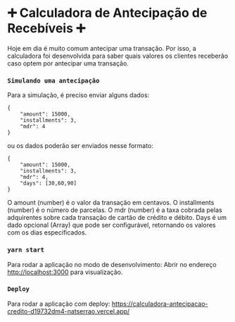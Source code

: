 # ➕ Calculadora de Antecipação de Recebíveis ➕

Hoje em dia é muito comum antecipar uma transação. Por isso, a calculadora foi desenvolvida para saber quais valores os clientes receberão caso optem por antecipar uma transação.

### `Simulando uma antecipação`

Para a simulação, é preciso enviar alguns dados:

```
{
    "amount": 15000,
    "installments": 3,
    "mdr": 4
}
```
ou os dados poderão ser enviados nesse formato:
```
{
    "amount": 15000,
    "installments": 3,
    "mdr": 4,
    "days": [30,60,90]
}
```
O amount (number) é o valor da transação em centavos. O installments (number) é o número de parcelas. O mdr (number) é a taxa cobrada pelas adquirentes sobre cada transação de cartão de crédito e débito. Days é um dado opcional (Array) que pode ser configurável, retornando os valores com os dias especificados.

### `yarn start`
Para rodar a aplicação no modo de desenvolvimento:
Abrir no endereço [http://localhost:3000](http://localhost:3000) para visualização.

### `Deploy`
Para rodar a aplicação com deploy:
https://calculadora-antecipacao-credito-d19732dm4-natserrao.vercel.app/







